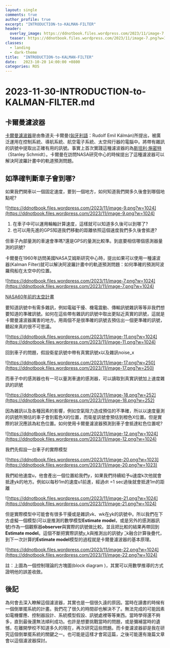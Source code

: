 ```yaml
---
layout: single
comments: true
author_profile: true
excerpt: "INTRODUCTION-to-KALMAN-FILTER"
header:
  overlay_image: https://ddnotbook.files.wordpress.com/2023/11/image-7.png?w=1024
  teaser: https://ddnotbook.files.wordpress.com/2023/11/image-7.png?w=1024
classes:
  - landing
  - dark-theme
title:  "INTRODUCTION-to-KALMAN-FILTER"
date:   2023-10-20 14:00:00 +0800
categories: ROS
---
```


# 2023-11-30-INTRODUCTION-to-KALMAN-FILTER.md

## 卡爾曼濾波器

[卡爾曼濾波器](https://zh.wikipedia.org/zh-tw/%E5%8D%A1%E5%B0%94%E6%9B%BC%E6%BB%A4%E6%B3%A2)是由魯道夫·卡爾曼([匈牙利語](https://zh.wikipedia.org/wiki/%E5%8C%88%E7%89%99%E5%88%A9%E8%AA%9E)：Rudolf Emil Kálmán)所提出，被廣泛運用在控制系統、導航系統、航空電子系統、太空飛行器的電腦中。將帶有雜訊的訊號中提取出正確有用的訊號。事實上首次實踐這種濾波器的為[斯坦利·施密特](https://zh.wikipedia.org/w/index.php?title=%E6%96%AF%E5%9D%A6%E5%88%A9%C2%B7%E6%96%BD%E5%AF%86%E7%89%B9&action=edit&redlink=1)（Stanley Schmidt）。卡爾曼在訪問NASA研究中心的時候提出了這種濾波器可以解決阿波羅計畫中的軌道預測問題。

## 如準確判斷車子會到哪?

如果我們開車以一個固定速度，要到一個地方，如何知道我們開多久後會到哪個地點呢?

![https://ddnotbook.files.wordpress.com/2023/11/image-9.png?w=1024](https://ddnotbook.files.wordpress.com/2023/11/image-9.png?w=1024)

1. 在車子中可以運用輪軸計算速度，這樣就可以知道多久後可以到哪了?
2. 也可以用先進的GPS知道我們移動的距離依照這個速度我們多久後會抵達?

但車子內部量測的車速會準嗎?還是GPS的量測比較準。到底要相信哪個感測器量測的訊號?

卡爾曼在1960年訪問美國NASA艾姆斯研究中心時，提出如果可以使用一種濾波器(Kalman Filter)就可以解決阿波羅計畫中的軌道預測問題：如何準確的預測阿波羅飛船在太空中的位置。

![https://ddnotbook.files.wordpress.com/2023/11/image-7.png?w=1024](https://ddnotbook.files.wordpress.com/2023/11/image-7.png?w=1024)

[NASA60年前的太空計畫](https://www.nasa.gov/history/60-years-ago-nasa-decides-on-lunar-orbit-rendezvous-for-moon-landing/)

要知道訊號中有需多雜訊，例如電磁干擾、機電震動、傳輸訊號雜訊等等非我們想要知道的準確訊號。如何在這些帶有雜訊的訊號中取出更貼近真實的訊號，這就是卡爾曼濾波器厲害的地方。用兩個不是很準確的訊號去預估出一個更準確的訊號，聽起來真的很不可思議。

![https://ddnotbook.files.wordpress.com/2023/11/image-11.png?w=1024](https://ddnotbook.files.wordpress.com/2023/11/image-11.png?w=1024)

回到車子的問題，假設衛星訊號中帶有真實訊號x以及雜訊noise_x

![https://ddnotbook.files.wordpress.com/2023/11/image-17.png?w=250](https://ddnotbook.files.wordpress.com/2023/11/image-17.png?w=250)

而車子中的感測器也有一可以量測車速的感測器，可以讀取到真實訊號加上速度雜訊的訊號

![https://ddnotbook.files.wordpress.com/2023/11/image-18.png?w=252](https://ddnotbook.files.wordpress.com/2023/11/image-18.png?w=252)

因為雜訊以及各種因素的影響，例如空氣阻力造成預估的不準確，所以以速度量測的訊號所預估的車子會到藍色X的位置，而衛星訊號會預估到橙色X位置。但是實際的狀況應該為紅色位置。如何使用卡爾曼濾波器預測到車子會抵達紅色位置呢?

![https://ddnotbook.files.wordpress.com/2023/11/image-12.png?w=1024](https://ddnotbook.files.wordpress.com/2023/11/image-12.png?w=1024)

我們先假設一台車子的實際模型

![https://ddnotbook.files.wordpress.com/2023/11/image-20.png?w=1023](https://ddnotbook.files.wordpress.com/2023/11/image-20.png?w=1023)

我們給他速度u，他會產出一個位置給我們y，如果我們持續給予u速度k次他就會抵達yk的地方。例如以每秒1m的速度u1前進，經過dt =1 sec過後就會抵達1m的距離

![https://ddnotbook.files.wordpress.com/2023/11/image-21.png?w=1024](https://ddnotbook.files.wordpress.com/2023/11/image-21.png?w=1024)

但是實際模型中可能會有很多干擾或是雜訊vk、wk在yk的訊號中。所以我們在下方虛擬一個模型(可以是推測的數學模型**Estimate model**，或是另外的感測器訊號)作為一個觀察器**observer**與實際的訊號做比較。並且把比較的結果再帶回到**Estimate model**。這個不斷把實際訊號y_k與推測出的訊號y ̂_k融合計算後疊代，到下一次計算的**Estimate model**模型的過程就是卡爾曼濾波器的基本原理。

![https://ddnotbook.files.wordpress.com/2023/11/image-22.png?w=1024](https://ddnotbook.files.wordpress.com/2023/11/image-22.png?w=1024)

註：上圖為一個控制理論的方塊圖(block diagram )，其實可以用數學推導的方式證明他的誤差收斂。

## 後記

為何會去深入瞭解這個濾波器，其實也是一個很久遠的原因。當時在讀書的時候有一個倒單擺系統的計畫。我們花了很久的時間卻也解決不了。無法完成的可能因素如電機響應、控制器設計、系統模型假設、訊號處裡等等東西。當時學得還不夠多，直到最後還無法順利成功。也許是想要挑戰當時的問題，或是彌補當時的遺憾，在離開學校不知道多久的現在，再次研究這些問題。而卡曼濾波器卻是我在研究這個倒單擺系統的關鍵之一。也可能是這樣才會寫這篇，之後可能還有幾篇文章會以這個濾波器探討。
